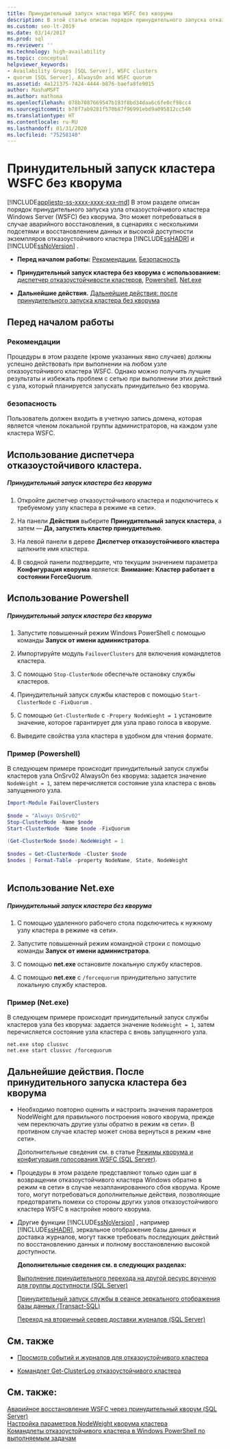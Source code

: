 ```yaml
---
title: Принудительный запуск кластера WSFC без кворума
description: В этой статье описан порядок принудительного запуска отказоустойчивого кластера Windows Server без кворума.
ms.custom: seo-lt-2019
ms.date: 03/14/2017
ms.prod: sql
ms.reviewer: ''
ms.technology: high-availability
ms.topic: conceptual
helpviewer_keywords:
- Availability Groups [SQL Server], WSFC clusters
- quorum [SQL Server], AlwaysOn and WSFC quorum
ms.assetid: 4a121375-7424-4444-b876-baefa8fe9015
author: MashaMSFT
ms.author: mathoma
ms.openlocfilehash: 078b7087669547b183f8bd34daa6c6fe0cf98cc4
ms.sourcegitcommit: b78f7ab9281f570b87f96991ebd9a095812cc546
ms.translationtype: HT
ms.contentlocale: ru-RU
ms.lasthandoff: 01/31/2020
ms.locfileid: "75258140"
---
```

# <a name="force-a-wsfc-cluster-to-start-without-a-quorum"></a>Принудительный запуск кластера WSFC без кворума
[!INCLUDE[appliesto-ss-xxxx-xxxx-xxx-md](../../../includes/appliesto-ss-xxxx-xxxx-xxx-md.md)]
  В этом разделе описан порядок принудительного запуска узла отказоустойчивого кластера Windows Server (WSFC) без кворума.  Это может потребоваться в случае аварийного восстановления, в сценариях с несколькими подсетями и восстановлением данных и высокой доступности экземпляров отказоустойчивого кластера [!INCLUDE[ssHADR](../../../includes/sshadr-md.md)] и [!INCLUDE[ssNoVersion](../../../includes/ssnoversion-md.md)] .  
  
-   **Перед началом работы:**  [Рекомендации](#Recommendations), [Безопасность](#Security)  
  
-   **Принудительный запуск кластера без кворума с использованием:**  [диспетчер отказоустойчивости кластеров](#FailoverClusterManagerProcedure), [Powershell](#PowerShellProcedure), [Net.exe](#CommandPromptProcedure)  
  
-   **Дальнейшие действия.**  [Дальнейшие действия: после принудительного запуска кластера без кворума](#FollowUp)  
  
##  <a name="BeforeYouBegin"></a> Перед началом работы  
  
###  <a name="Recommendations"></a> Рекомендации  
 Процедуры в этом разделе (кроме указанных явно случаев) должны успешно действовать при выполнении на любом узле отказоустойчивого кластера WSFC.  Однако можно получить лучшие результаты и избежать проблем с сетью при выполнении этих действий с узла, который планируется запускать принудительно без кворума.  
  
###  <a name="Security"></a> безопасность  
 Пользователь должен входить в учетную запись домена, которая является членом локальной группы администраторов, на каждом узле кластера WSFC.  
  
##  <a name="FailoverClusterManagerProcedure"></a> Использование диспетчера отказоустойчивого кластера.  
  
##### <a name="to-force-a-cluster-to-start-without-a-quorum"></a>Принудительный запуск кластера без кворума  
  
1.  Откройте диспетчер отказоустойчивого кластера и подключитесь к требуемому узлу кластера в режиме «в сети».  
  
2.  На панели **Действия** выберите **Принудительный запуск кластера**, а затем — **Да, запустить кластер принудительно**.  
  
3.  На левой панели в дереве **Диспетчер отказоустойчивого кластера** щелкните имя кластера.  
  
4.  В сводной панели подтвердите, что текущим значением параметра **Конфигурация кворума** является:  **Внимание: Кластер работает в состоянии ForceQuorum**.  
  
##  <a name="PowerShellProcedure"></a> Использование Powershell  
  
##### <a name="to-force-a-cluster-to-start-without-a-quorum"></a>Принудительный запуск кластера без кворума  
  
1.  Запустите повышенный режим Windows PowerShell с помощью команды **Запуск от имени администратора**.  
  
2.  Импортируйте модуль `FailoverClusters` для включения командлетов кластера.  
  
3.  С помощью `Stop-ClusterNode` обеспечьте остановку службы кластеров.  
  
4.  Принудительный запуск службы кластеров с помощью `Start-ClusterNode` с `-FixQuorum` .  
  
5.  С помощью `Get-ClusterNode` с `-Propery NodeWieght = 1` установите значение, которое гарантирует для узла право голоса в кворуме.  
  
6.  Выведите свойства узла кластера в удобном для чтения формате.  
  
### <a name="example-powershell"></a>Пример (Powershell)  
 В следующем примере происходит принудительный запуск службы кластеров узла OnSrv02 AlwaysOn без кворума: задается значение `NodeWeight = 1`, затем перечисляется состояние узла кластера с вновь запущенного узла.  
  
```powershell  
Import-Module FailoverClusters  
  
$node = "Always OnSrv02"  
Stop-ClusterNode -Name $node  
Start-ClusterNode -Name $node -FixQuorum  
  
(Get-ClusterNode $node).NodeWeight = 1  
  
$nodes = Get-ClusterNode -Cluster $node  
$nodes | Format-Table -property NodeName, State, NodeWeight  
  
```  
  
##  <a name="CommandPromptProcedure"></a> Использование Net.exe  
  
##### <a name="to-force-a-cluster-to-start-without-a-quorum"></a>Принудительный запуск кластера без кворума  
  
1.  С помощью удаленного рабочего стола подключитесь к нужному узлу кластера в режиме «в сети».  
  
2.  Запустите повышенный режим командной строки с помощью команды **Запуск от имени администратора**.  
  
3.  С помощью **net.exe** остановите локальную службу кластеров.  
  
4.  С помощью **net.exe** с `/forcequorum` принудительно запустите локальную службу кластеров.  
  
### <a name="example-netexe"></a>Пример (Net.exe)  
 В следующем примере происходит принудительный запуск службы кластеров узла без кворума: задается значение `NodeWeight = 1`, затем перечисляется состояние узла кластера с вновь запущенного узла.  
  
```ms-dos  
net.exe stop clussvc  
net.exe start clussvc /forcequorum  
```  
  
##  <a name="FollowUp"></a> Дальнейшие действия. После принудительного запуска кластера без кворума  
  
-   Необходимо повторно оценить и настроить значения параметров NodeWeight для правильного построения нового кворума, прежде чем переключать другие узлы обратно в режим «в сети». В противном случае кластер может снова вернуться в режим «вне сети».  
  
     Дополнительные сведения см. в статье [Режимы кворума и конфигурация голосования WSFC (SQL Server)](../../../sql-server/failover-clusters/windows/wsfc-quorum-modes-and-voting-configuration-sql-server.md).  
  
-   Процедуры в этом разделе представляют только один шаг в возвращении отказоустойчивого кластера Windows обратно в режим «в сети» в случае незапланированного сбоя кворума.  Кроме того, могут потребоваться дополнительные действия, позволяющие предотвратить помехи со стороны других узлов отказоустойчивого кластера WSFC в настройке нового кворума.  
  
-   Другие функции [!INCLUDE[ssNoVersion](../../../includes/ssnoversion-md.md)] , например [!INCLUDE[ssHADR](../../../includes/sshadr-md.md)], зеркальное отображение базы данных и доставка журналов, могут также требовать последующих действий по восстановлению данных и полному восстановлению высокой доступности.  
  
     **Дополнительные сведения см. в следующих разделах:**  
  
     [Выполнение принудительного перехода на другой ресурс вручную для группы доступности (SQL Server)](../../../database-engine/availability-groups/windows/perform-a-forced-manual-failover-of-an-availability-group-sql-server.md)  
  
     [Принудительный запуск службы в сеансе зеркального отображения базы данных (Transact-SQL)](../../../database-engine/database-mirroring/force-service-in-a-database-mirroring-session-transact-sql.md)  
  
     [Переход на вторичный сервер доставки журналов (SQL Server)](../../../database-engine/log-shipping/fail-over-to-a-log-shipping-secondary-sql-server.md)  
  
##  <a name="RelatedContent"></a> См. также  
  
-   [Просмотр событий и журналов для отказоустойчивого кластера](https://technet.microsoft.com/library/cc772342\(WS.10\).aspx)  
  
-   [Командлет Get-ClusterLog отказоустойчивого кластера](https://technet.microsoft.com/library/ee461045.aspx)  
  
## <a name="see-also"></a>См. также:  
 [Аварийное восстановление WSFC через принудительный кворум (SQL Server)](../../../sql-server/failover-clusters/windows/wsfc-disaster-recovery-through-forced-quorum-sql-server.md)   
 [Настройка параметров NodeWeight кворума кластера](../../../sql-server/failover-clusters/windows/configure-cluster-quorum-nodeweight-settings.md)   
 [Командлеты отказоустойчивого кластера в Windows PowerShell по выполняемым задачам](https://technet.microsoft.com/library/ee619761\(WS.10\).aspx)  
  
  
